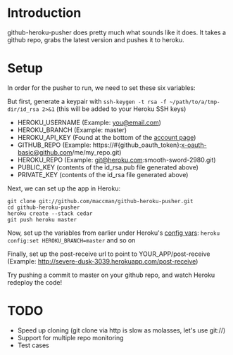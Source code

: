 Introduction
============
github-heroku-pusher does pretty much what sounds like it does. It takes a github repo, grabs the latest version and pushes it to heroku.

Setup
=====

In order for the pusher to run, we need to set these six variables:

But first, generate a keypair with `ssh-keygen -t rsa -f ~/path/to/a/tmp-dir/id_rsa 2>&1` (this will be added to your Heroku SSH keys)

*   HEROKU_USERNAME (Example: you@email.com)
*   HEROKU_BRANCH (Example: master)
*   HEROKU_API_KEY (Found at the bottom of the [account page](https://api.heroku.com/account))
*   GITHUB_REPO (Example: https://#{github_oauth_token}:x-oauth-basic@github.com/me/my_repo.git)
*   HEROKU_REPO (Example: git@heroku.com:smooth-sword-2980.git)
*   PUBLIC_KEY (contents of the id_rsa.pub file generated above)
*   PRIVATE_KEY (contents of the id_rsa file generated above)

Next, we can set up the app in Heroku:

    git clone git://github.com/maccman/github-heroku-pusher.git
    cd github-heroku-pusher
    heroku create --stack cedar
    git push heroku master

Now, set up the variables from earlier under Heroku's [config vars](http://devcenter.heroku.com/articles/config-vars): `heroku config:set HEROKU_BRANCH=master` and so on

Finally, set up the post-receive url to point to YOUR_APP/post-receive (Example: http://severe-dusk-3039.herokuapp.com/post-receive)

Try pushing a commit to master on your github repo, and watch Heroku redeploy the code!

TODO
====
* Speed up cloning (git clone via http is slow as molasses, let's use git://)
* Support for multiple repo monitoring
* Test cases
